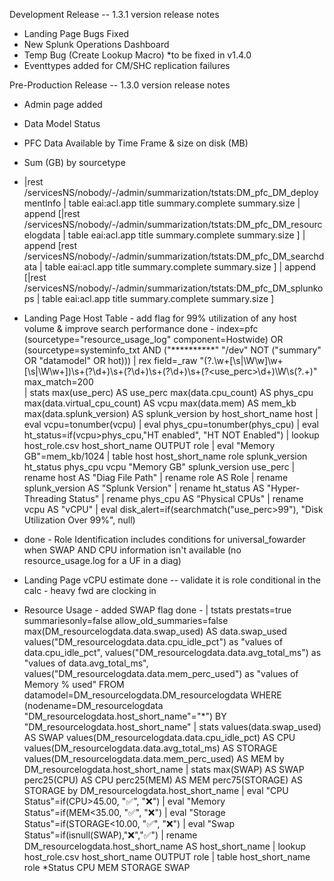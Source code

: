 Development Release -- 1.3.1 version release notes
+ Landing Page Bugs Fixed
+ New Splunk Operations Dashboard
+ Temp Bug (Create Lookup Macro) *to be fixed in v1.4.0
+ Eventtypes added for CM/SHC replication failures


Pre-Production Release -- 1.3.0 version release notes
+ Admin page added 
+ Data Model Status
+ PFC Data Available by Time Frame & size on disk (MB)
+ Sum (GB) by sourcetype

+ |rest /servicesNS/nobody/-/admin/summarization/tstats:DM_pfc_DM_deploymentInfo | table eai:acl.app title summary.complete summary.size 
| append [|rest /servicesNS/nobody/-/admin/summarization/tstats:DM_pfc_DM_resourcelogdata | table eai:acl.app title summary.complete summary.size ] 
| append [rest /servicesNS/nobody/-/admin/summarization/tstats:DM_pfc_DM_searchdata | table eai:acl.app title summary.complete summary.size ]
| append [|rest /servicesNS/nobody/-/admin/summarization/tstats:DM_pfc_DM_splunkops | table eai:acl.app title summary.complete summary.size ]

+ Landing Page Host Table - add flag for 99% utilization of any host volume & improve search performance
done - index=pfc (sourcetype="resource_usage_log" component=Hostwide) OR (sourcetype=systeminfo_txt AND ("**********" "/dev" NOT ("summary" OR "datamodel" OR hot))) |  rex field=_raw "(?<fs>.\\w+[\\s|\\W\\w]\\w+[\\s|\\W\\w+])\\s+(?<onekblks>\\d+)\\s+(?<used>\\d+)\\s+(?<avail>\\d+)\\s+(?<use_perc>\\d+)\\W\\s(?<path>.+)" max_match=200  
 | stats max(use_perc) AS use_perc max(data.cpu_count) AS phys_cpu max(data.virtual_cpu_count) AS vcpu max(data.mem) AS mem_kb max(data.splunk_version) AS splunk_version by host_short_name host | eval vcpu=tonumber(vcpu) | eval phys_cpu=tonumber(phys_cpu) | eval ht_status=if(vcpu>phys_cpu,"HT enabled", "HT NOT Enabled") | lookup host_role.csv host_short_name OUTPUT role | eval "Memory GB"=mem_kb/1024  | table host host_short_name role splunk_version ht_status phys_cpu vcpu "Memory GB" splunk_version use_perc | rename host AS "Diag File Path" | rename role AS Role | rename splunk_version AS "Splunk Version" | rename ht_status AS "Hyper-Threading Status" | rename phys_cpu AS "Physical CPUs" | rename vcpu AS "vCPU" | eval disk_alert=if(searchmatch("use_perc>99"), "Disk Utilization Over 99%", null)

+ done - Role Identification includes conditions for universal_fowarder when SWAP AND CPU information isn't available (no resource_usage.log for a UF in a diag)

+ Landing Page vCPU estimate
done -- validate it is role conditional in the calc - heavy fwd are clocking in 

+ Resource Usage - added SWAP flag
done - | tstats prestats=true summariesonly=false allow_old_summaries=false max(DM_resourcelogdata.data.swap_used) AS data.swap_used values("DM_resourcelogdata.data.cpu_idle_pct") as "values of data.cpu_idle_pct", values("DM_resourcelogdata.data.avg_total_ms") as "values of data.avg_total_ms", values("DM_resourcelogdata.data.mem_perc_used") as "values of Memory % used" FROM datamodel=DM_resourcelogdata.DM_resourcelogdata WHERE (nodename=DM_resourcelogdata "DM_resourcelogdata.host_short_name"="*") BY "DM_resourcelogdata.host_short_name" 
| stats values(data.swap_used) AS SWAP values(DM_resourcelogdata.data.cpu_idle_pct) AS CPU values(DM_resourcelogdata.data.avg_total_ms) AS STORAGE values(DM_resourcelogdata.data.mem_perc_used) AS MEM by DM_resourcelogdata.host_short_name 
| stats max(SWAP) AS SWAP perc25(CPU) AS CPU perc25(MEM) AS MEM perc75(STORAGE) AS STORAGE by DM_resourcelogdata.host_short_name
| eval "CPU Status"=if(CPU>45.00, "✅", "❌") 
| eval "Memory Status"=if(MEM<35.00, "✅", "❌")
| eval "Storage Status"=if(STORAGE<10.00, "✅", "❌")
| eval "Swap Status"=if(isnull(SWAP),"❌","✅")
| rename DM_resourcelogdata.host_short_name AS host_short_name | lookup host_role.csv host_short_name OUTPUT role
| table host_short_name role *Status CPU MEM STORAGE SWAP
